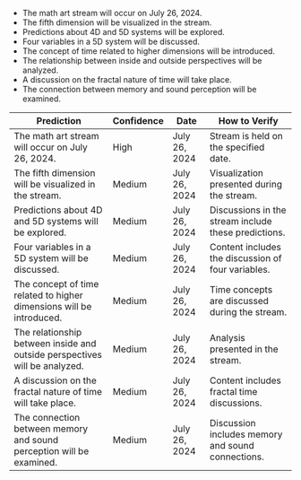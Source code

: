 - The math art stream will occur on July 26, 2024.
- The fifth dimension will be visualized in the stream.
- Predictions about 4D and 5D systems will be explored.
- Four variables in a 5D system will be discussed.
- The concept of time related to higher dimensions will be introduced.
- The relationship between inside and outside perspectives will be analyzed.
- A discussion on the fractal nature of time will take place.
- The connection between memory and sound perception will be examined.

| Prediction                                                      | Confidence | Date               | How to Verify                                      |
|---------------------------------------------------------------|------------|--------------------|---------------------------------------------------|
| The math art stream will occur on July 26, 2024.            | High       | July 26, 2024      | Stream is held on the specified date.            |
| The fifth dimension will be visualized in the stream.        | Medium     | July 26, 2024      | Visualization presented during the stream.        |
| Predictions about 4D and 5D systems will be explored.        | Medium     | July 26, 2024      | Discussions in the stream include these predictions. |
| Four variables in a 5D system will be discussed.             | Medium     | July 26, 2024      | Content includes the discussion of four variables. |
| The concept of time related to higher dimensions will be introduced. | Medium     | July 26, 2024      | Time concepts are discussed during the stream.    |
| The relationship between inside and outside perspectives will be analyzed. | Medium     | July 26, 2024      | Analysis presented in the stream.                  |
| A discussion on the fractal nature of time will take place.  | Medium     | July 26, 2024      | Content includes fractal time discussions.         |
| The connection between memory and sound perception will be examined. | Medium     | July 26, 2024      | Discussion includes memory and sound connections.  |
